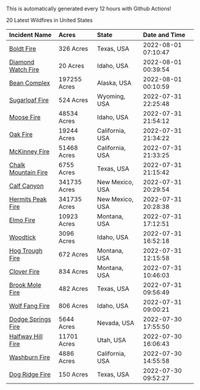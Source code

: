 This is automatically generated every 12 hours with Github Actions!

20 Latest Wildfires in United States

 | Incident Name | Acres | State | Date and Time |
|:---|:---|:---|:---|
| [Boldt Fire](https://inciweb.nwcg.gov/incident/8288/) | 326 Acres | Texas, USA | 2022-08-01 07:10:47 |
| [Diamond Watch Fire](https://inciweb.nwcg.gov/incident/8264/) | 20 Acres | Idaho, USA | 2022-08-01 00:39:54 |
| [Bean Complex](https://inciweb.nwcg.gov/incident/8183/) | 197255 Acres | Alaska, USA | 2022-08-01 00:10:59 |
| [Sugarloaf Fire](https://inciweb.nwcg.gov/incident/8279/) | 524 Acres | Wyoming, USA | 2022-07-31 22:25:48 |
| [Moose Fire](https://inciweb.nwcg.gov/incident/8249/) | 48534 Acres | Idaho, USA | 2022-07-31 21:54:12 |
| [Oak Fire](https://inciweb.nwcg.gov/incident/8280/) | 19244 Acres | California, USA | 2022-07-31 21:34:22 |
| [McKinney Fire](https://inciweb.nwcg.gov/incident/8287/) | 51468 Acres | California, USA | 2022-07-31 21:33:25 |
| [Chalk Mountain Fire](https://inciweb.nwcg.gov/incident/8255/) | 6755 Acres | Texas, USA | 2022-07-31 21:15:42 |
| [Calf Canyon](https://inciweb.nwcg.gov/incident/8069/) | 341735 Acres | New Mexico, USA | 2022-07-31 20:29:54 |
| [Hermits Peak Fire](https://inciweb.nwcg.gov/incident/8049/) | 341735 Acres | New Mexico, USA | 2022-07-31 20:28:38 |
| [Elmo Fire](https://inciweb.nwcg.gov/incident/8289/) | 10923 Acres | Montana, USA | 2022-07-31 17:12:51 |
| [Woodtick](https://inciweb.nwcg.gov/incident/8253/) | 3096 Acres | Idaho, USA | 2022-07-31 16:52:18 |
| [Hog Trough Fire](https://inciweb.nwcg.gov/incident/8258/) | 672 Acres | Montana, USA | 2022-07-31 12:15:58 |
| [Clover Fire](https://inciweb.nwcg.gov/incident/8262/) | 834 Acres | Montana, USA | 2022-07-31 10:46:03 |
| [Brook Mole Fire](https://inciweb.nwcg.gov/incident/8286/) | 482 Acres | Texas, USA | 2022-07-31 09:56:49 |
| [Wolf Fang Fire](https://inciweb.nwcg.gov/incident/8273/) | 806 Acres | Idaho, USA | 2022-07-31 09:00:21 |
| [Dodge Springs Fire](https://inciweb.nwcg.gov/incident/8268/) | 5644 Acres | Nevada, USA | 2022-07-30 17:55:50 |
| [Halfway Hill Fire](https://inciweb.nwcg.gov/incident/8215/) | 11701 Acres | Utah, USA | 2022-07-30 16:06:43 |
| [Washburn Fire](https://inciweb.nwcg.gov/incident/8209/) | 4886 Acres | California, USA | 2022-07-30 14:55:58 |
| [Dog Ridge Fire](https://inciweb.nwcg.gov/incident/8285/) | 150 Acres | Texas, USA | 2022-07-30 09:52:27 |

